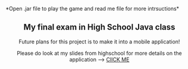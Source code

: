 <p>*Open .jar file to play the game and read me file for more intrsuctions*</p>
<h2 align="center">My final exam in High School Java class</h2>
<p align="center">Future plans for this project is to make it into a mobile application!<p>
<p align="center">Please do look at my slides from highschool for more details on the application --> <a target="_blank" href="https://marvinbolanos.dev/">ClICK ME</a><p>
